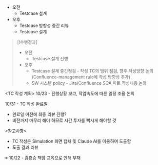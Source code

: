 - 오전
	- Testcase 설계
- 오후
	- Testcase 방향성 중간 리뷰
	- Testcase 설계

>[!수행경과]
>- 오전
>	- Testcase 설계 진행
>- 오후
>	- Testcase 설계 중간점검 - 작성 TC의 범위 점검, 향후 작성방향 논의 (Confluence-management rule에 작성 방향성 추가)
>	- SW 시스템 policy - Jira/Confluence SQA 파트 작성내용 논의

<TC 작성 계획>
10/23 - 진행상황 보고, 작업속도에 따른 일정 조율 논의

10/31 - TC 작성 완료일
- 완료일 이전에 최종 리뷰 진행?
- 비전까지 마무리 해야 하므로 시간 투자를 빡시게 해야할 것

<참고사항>
- TC 작성은 Simulation 화면 캡처 및 Claude AI를 이용하여 도출함
- 도출 결과 리뷰

※ 10/22 - 김효승 책임 교육으로 인해 부재




